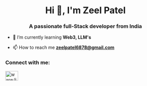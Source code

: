 <h1 align="center">Hi 👋, I'm Zeel Patel</h1>
<h3 align="center">A passionate full-Stack developer from India</h3>

- 🌱 I’m currently learning **Web3, LLM's**

- 📫 How to reach me **zeelpatel6878@gmail.com**

<h3 align="left">Connect with me:</h3>
<p align="left">
<a href="https://linkedin.com/in/www.linkedin.com/in/zeel-patel-3b7528328" target="blank"><img align="center" src="https://raw.githubusercontent.com/rahuldkjain/github-profile-readme-generator/master/src/images/icons/Social/linked-in-alt.svg" alt="www.linkedin.com/in/zeel-patel-3b7528328" height="30" width="40" /></a>
</p>
